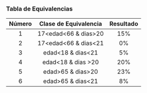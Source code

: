 ### Tabla de Equivalencias
 
 | Número | Clase de Equivalencia | Resultado |
 |:------:|:---------------------:|:---------:|
 |    1   |  17<edad<66 & dias>20 |    15%    |
 |    2   |  17<edad<66 & dias<21 |     0%    |
 |    3   |   edad<18 & dias<21   |     5%    |
 |    4   |   edad<18 & dias >20  |    20%    |
 |    5   |   edad>65 & dias>20   |    23%    |
 |    6   |   edad>65 & dias<21   |     8%    |
